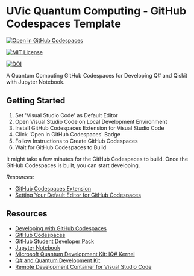 # UVic Quantum Computing - GitHub Codespaces Template

[![Open in GitHub Codespaces](https://github.com/codespaces/badge.svg)](https://github.com/codespaces/new?template_repository=FlyteWizard/verbose-octo-engine&machine=standardLinux32gb&devcontainer_path=.devcontainer%2Fdevcontainer.json&location=WestUs2re)

[![MIT License](https://img.shields.io/badge/License-MIT-blue?style=for-the-badge)](https://github.com/FlyteWizard/verbose-octo-engine/blob/main/LICENSE)

[![DOI](https://zenodo.org/badge/609622840.svg)](https://zenodo.org/badge/latestdoi/609622840)

A Quantum Computing GitHub Codespaces for Developing Q# and Qiskit with Jupyter Notebook.

## Getting Started

1. Set 'Visual Studio Code' as Default Editor
1. Open Visual Studio Code on Local Development Environment
1. Install GitHub Codespaces Extension for Visual Studio Code
1. Click 'Open in GitHub Codespaces' Badge
1. Follow Instructions to Create GitHub Codespaces
1. Wait for GitHub Codespaces to Build

It might take a few minutes for the GitHub Codespaces to build. Once the GitHub Codespaces is built, you can start developing.

_Resources_:

- [GitHub Codespaces Extension](https://marketplace.visualstudio.com/items?itemName=GitHub.codespaces)
- [Setting Your Default Editor for GitHub Codespaces](https://docs.github.com/en/codespaces/customizing-your-codespace/setting-your-default-editor-for-github-codespaces)

## Resources

- [Developing with GitHub Codespaces](https://code.visualstudio.com/docs/remote/codespaces)
- [GitHub Codespaces](https://github.com/features/codespaces)
- [GitHub Student Developer Pack](https://education.github.com/pack/offers)
- [Jupyter Notebook](https://jupyter-notebook.readthedocs.io/en/stable/)
- [Microsoft Quantum Development Kit: IQ# Kernel](https://github.com/microsoft/iqsharp/#using-iq-as-a-container)
- [Q# and Quantum Development Kit](https://learn.microsoft.com/en-us/azure/quantum/overview-what-is-qsharp-and-qdk)
- [Remote Development Container for Visual Studio Code](https://github.com/microsoft/Quantum/tree/master/.devcontainer)
